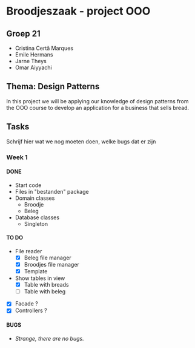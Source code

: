 

# Broodjeszaak - project OOO

## Groep 21

- Cristina Certã Marques
- Emile Hermans
- Jarne Theys
- Omar Aiyyachi


## Thema: Design Patterns

In this project we will be applying our knowledge of design patterns
from the OOO course to develop an application for a business that sells bread.


## Tasks

Schrijf hier wat we nog moeten doen, welke bugs dat er zijn

### Week 1

#### DONE
- Start code
- Files in "bestanden" package
- Domain classes
   - Broodje
   - Beleg
- Database classes
   - Singleton

#### TO DO

 - File reader
   - [x] Beleg file manager
   - [x] Broodjes file manager
   - [x] Template

 - Show tables in view
   - [x] Table with breads
   - [ ] Table with beleg
 - [x] Facade ?
 - [x] Controllers ?

#### BUGS
- *Strange, there are no bugs.*
